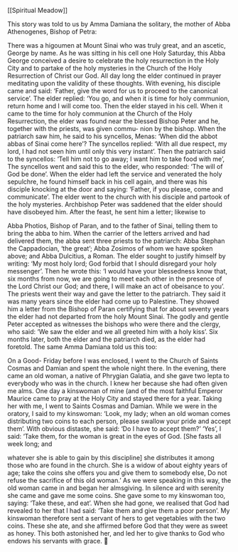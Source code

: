 [[Spiritual Meadow]]
 
This story was told to us by Amma Damiana the solitary, the mother of Abba Athenogenes, Bishop of Petra:  
 
There was a higoumen at Mount Sinai who was truly great, and an ascetic, George by name. As he was sitting in his cell one Holy Saturday, this Abba George conceived a desire to celebrate the holy resurrection in the Holy City and to partake of the holy mysteries in the Church of the Holy Resurrection of Christ our God. All day long the elder continued in prayer meditating upon the validity of these thoughts. With evening, his disciple came and said: ‘Father, give the word for us to proceed to the canonical service’. The elder replied: ‘You go, and when it is time for holy communion, return home and I will come too. Then the elder stayed in his cell. When it came to the time for holy communion at the Church of the Holy Resurrection, the elder was found near the blessed Bishop Peter and he, together with the priests, was given commu- nion by the bishop. When the patriarch saw him, he said to his syncellos, Menas: ‘When did the abbot abbas of Sinai come here’? The syncellos replied: ‘With all due respect, my lord, I had not seen him until only this very instant’. Then the patriarch said to the syncellos: ‘Tell him not to go away; I want him to take food with me’, The syncellos went and said this to the elder, who responded: ‘The will of God be done’. When the elder had left the service and venerated the holy sepulchre, he found himself back in his cell again, and there was his disciple knocking at the door and saying: ‘Father, if you please, come and communicate’. The elder went to the church with his disciple and partook of the holy mysteries. Archbishop Peter was saddened that the elder should have disobeyed him. After the feast, he sent him a letter; likewise to  
 
Abba Photios, Bishop of Paran, and to the father of Sinai, telling them to bring the abba to him. When the carrier of the letters arrived and had delivered them, the abba sent three priests to the patriarch: Abba Stephan the Cappadocian, ‘the great’; Abba Zosimos of whom we have spoken above; and Abba Dulcitius, a Roman. The elder sought to justify himself by writing: ‘My most holy lord; God forbid that I should disregard your holy messenger’. Then he wrote this: ‘I would have your blessedness know that, six months from now, we are going to meet each other in the presence of the Lord Christ our God; and there, I will make an act of obeisance to you’. The priests went their way and gave the letter to the patriarch. They said it was many years since the elder had come up to Palestine. They showed him a letter from the Bishop of Paran certifying that for about seventy years the elder had not departed from the holy Mount Sinai. The godly and gentle Peter accepted as witnesses the bishops who were there and the clergy, who said: ‘We saw the elder and we all greeted him with a holy kiss’. Six months later, both the elder and the patriarch died, as the elder had foretold. The same Amma Damiana told us this too:  
 
On a Good- Friday before I was enclosed, I went to the Church of Saints Cosmas and Damian and spent the whole night there. In the evening, there came an old woman, a native of Phrygian Galatia, and she gave two lepta to everybody who was in the church. I knew her because she had often given me alms. One day a kinswoman of mine (and of the most faithful Emperor Maurice came to pray at the Holy City and stayed there for a year. Taking her with me, I went to Saints Cosmas and Damian. While we were in the oratory, I said to my kinswoman: ‘Look, my lady; when an old woman comes distributing two coins to each person, please swallow your pride and accept them’. With obvious distaste, she said: ‘Do I have to accept them?’ ‘Yes’, I said: ‘Take them, for the woman is great in the eyes of God. [She fasts all week long; and  
 
whatever she is able to gain by this discipline] she distributes it among those who are found in the church. She is a widow of about eighty years of age; take the coins she offers you and give them to somebody else, Do not refuse the sacrifice of this old woman.’ As we were speaking in this way, the old woman came in and began her almsgiving. In silence ard with serenity she came and gave me some coins. She gave some to my kinswoman too, saying: ‘Take these, and eat’. When she had gone, we realised that God had revealed to her that I had said: ‘Take them and give them a poor person’. My kinswoman therefore sent a servant of hers to get vegetables with the two coins. These she ate, and she affirmed before God that they were as sweet as honey. This both astonished her, and led her to give thanks to God who endows his servants with grace.  
